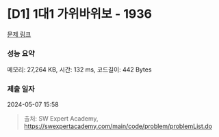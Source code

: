 # [D1] 1대1 가위바위보 - 1936 

[문제 링크](https://swexpertacademy.com/main/code/problem/problemDetail.do?contestProbId=AV5PjKXKALcDFAUq) 

### 성능 요약

메모리: 27,264 KB, 시간: 132 ms, 코드길이: 442 Bytes

### 제출 일자

2024-05-07 15:58



> 출처: SW Expert Academy, https://swexpertacademy.com/main/code/problem/problemList.do
